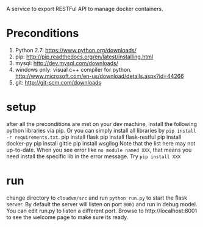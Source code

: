 A service to export RESTFul API to manage docker containers.

# Preconditions
1. Python 2.7: https://www.python.org/downloads/
2. pip: http://pip.readthedocs.org/en/latest/installing.html
3. mysql: http://dev.mysql.com/downloads/
4. windows only: visual c++ compiler for python. http://www.microsoft.com/en-us/download/details.aspx?id=44266
5. git: http://git-scm.com/downloads

# setup
after all the preconditions are met on your dev machine, install the following python libraries via pip.
Or you can simply install all libraries by `pip install -r requirements.txt`.
pip install flask
pip install flask-restful
pip install docker-py
pip install gittle
pip install wsgilog
Note that the list here may not up-to-date. When you see error like `no module named XXX`, that means you need install
the specific lib in the error message. Try `pip install XXX`

# run
change directory to `cloudvm/src` and run `python run.py` to start the flask server.
By default the server will listen on port `8001` and run in debug model. You can edit run.py to listen a different port.
Browse to http://localhost:8001 to see the welcome page to make sure its ready.